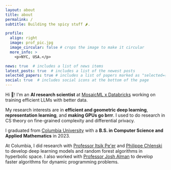 ```yaml
---
layout: about
title: about
permalink: /
subtitle: Building the spicy stuff 🌶️.

profile:
  align: right
  image: prof_pic.jpg
  image_circular: false # crops the image to make it circular
  more_info: >
    <p>NYC, USA.</p>

news: true  # includes a list of news items
latest_posts: true  # includes a list of the newest posts
selected_papers: true # includes a list of papers marked as "selected={true}"
social: true  # includes social icons at the bottom of the page
---
```


Hi 👋! I'm an **AI research scientist** at [MosaicML x
Databricks](https://www.mosaicml.com/) working on training efficient LLMs with
better data.

My research interests are in **efficient and geometric deep learning**,
**representation learning**, and **making GPUs go brrr**. I used to do research in CS theory on fine-grained complexity and differential privacy.

I graduated from [Columbia University](https://www.columbia.edu/) with a **B.S.
in Computer Science and Applied Mathematics** in 2023.

At Columbia, I did research with [Professor Itsik
Pe'er](https://www.engineering.columbia.edu/faculty/itsik-peer) and [Philippe
Chlenski](http://chlenski.com/) to develop deep learning models and random
forest algorithms in hyperbolic space. I also worked with [Professor Josh
Alman](https://joshalman.com/) to develop faster algorithms for dynamic programming problems.
